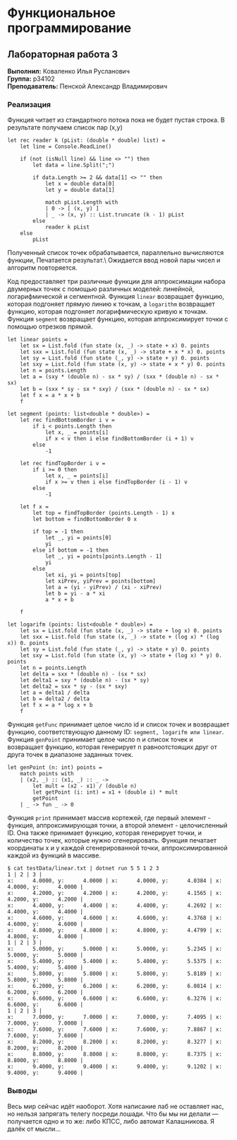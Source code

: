 ﻿# Функциональное программирование
## Лабораторная работа 3

<b>Выполнил:</b> Коваленко Илья Русланович \
<b>Группа:</b> p34102 \
<b>Преподаватель:</b> Пенской Александр Владимирович

### Реализация
Функция читает из стандартного потока пока не будет пустая строка. 
В результате получаем список пар (x,y) 
```f#
let rec reader k (pList: (double * double) list) =
    let line = Console.ReadLine()

    if (not (isNull line) && line <> "") then
        let data = line.Split(";")

        if data.Length >= 2 && data[1] <> "" then
            let x = double data[0]
            let y = double data[1]

            match pList.Length with
            | 0 -> [ (x, y) ]
            | _ -> (x, y) :: List.truncate (k - 1) pList
        else
            reader k pList
    else
        pList

```
Полученный список точек обрабатывается, параллельно вычисляются функции, Печатается результат.\ 
Ожидается ввод новой пары чисел и алгоритм повторяется.

Код предоставляет три различные функции для аппроксимации набора двумерных точек с помощью различных моделей: линейной, логарифмической и сегментной. Функция `linear` возвращает функцию, которая подгоняет прямую линию к точкам, а `logarithm` возвращает функцию, которая подгоняет логарифмическую кривую к точкам. Функция `segment` возвращает функцию, которая аппроксимирует точки с помощью отрезков прямой.

```f#
let linear points =
    let sx = List.fold (fun state (x, _) -> state + x) 0. points
    let sxx = List.fold (fun state (x, _) -> state + x * x) 0. points
    let sy = List.fold (fun state (_, y) -> state + y) 0. points
    let sxy = List.fold (fun state (x, y) -> state + x * y) 0. points
    let n = points.Length
    let a = (sxy * (double n) - sx * sy) / (sxx * (double n) - sx * sx)
    let b = (sxx * sy - sx * sxy) / (sxx * (double n) - sx * sx)
    let f x = a * x + b
    f

let segment (points: list<double * double>) =
    let rec findBottomBorder i v =
        if i < points.Length then
            let x, _ = points[i]
            if x < v then i else findBottomBorder (i + 1) v
        else
            -1

    let rec findTopBorder i v =
        if i >= 0 then
            let x, _ = points[i]
            if x >= v then i else findTopBorder (i - 1) v
        else
            -1

    let f x =
        let top = findTopBorder (points.Length - 1) x
        let bottom = findBottomBorder 0 x

        if top = -1 then
            let _, yi = points[0]
            yi
        else if bottom = -1 then
            let _, yi = points[points.Length - 1]
            yi
        else
            let xi, yi = points[top]
            let xiPrev, yiPrev = points[bottom]
            let a = (yi - yiPrev) / (xi - xiPrev)
            let b = yi - a * xi
            a * x + b

    f

let logarifm (points: list<double * double>) =
    let sx = List.fold (fun state (x, _) -> state + log x) 0. points
    let sxx = List.fold (fun state (x, _) -> state + (log x) * (log x)) 0. points
    let sy = List.fold (fun state (_, y) -> state + y) 0. points
    let sxy = List.fold (fun state (x, y) -> state + (log x) * y) 0. points
    let n = points.Length
    let delta = sxx * (double n) - (sx * sx)
    let delta1 = sxy * (double n) - (sx * sy)
    let delta2 = sxx * sy - (sx * sxy)
    let a = delta1 / delta
    let b = delta2 / delta
    let f x = a * log x + b
    f
```

Функция `getFunc` принимает целое число id и список точек и возвращает функцию, соответствующую данному ID: `segment, logarifm или linear`. Функция `genPoint` принимает целое число n и список точек и возвращает функцию, которая генерирует n равноотстоящих друг от друга точек в диапазоне заданных точек.

```f#
let genPoint (n: int) points =
    match points with
    | (x2, _) :: (x1, _) :: _ ->
        let mult = (x2 - x1) / (double n)
        let getPoint (i: int) = x1 + (double i) * mult
        getPoint
    | _ -> fun _ -> 0
```

Функция `print` принимает массив кортежей, где первый элемент - функция, аппроксимирующая точки, а второй элемент - целочисленный ID. Она также принимает функцию, которая генерирует точки, и количество точек, которые нужно сгенерировать. Функция печатает координаты x и y каждой сгенерированной точки, аппроксимированной каждой из функций в массиве.

```
$ cat testData/linear.txt | dotnet run 5 5 1 2 3
1 | 2 | 3 | 
x:      4.0000, y:      4.0000 | x:      4.0000, y:      4.0384 | x:      4.0000, y:      4.0000 | 
x:      4.2000, y:      4.2000 | x:      4.2000, y:      4.1565 | x:      4.2000, y:      4.2000 | 
x:      4.4000, y:      4.4000 | x:      4.4000, y:      4.2692 | x:      4.4000, y:      4.4000 | 
x:      4.6000, y:      4.6000 | x:      4.6000, y:      4.3768 | x:      4.6000, y:      4.6000 | 
x:      4.8000, y:      4.8000 | x:      4.8000, y:      4.4799 | x:      4.8000, y:      4.8000 | 
1 | 2 | 3 | 
x:      5.0000, y:      5.0000 | x:      5.0000, y:      5.2345 | x:      5.0000, y:      5.0000 | 
x:      5.4000, y:      5.4000 | x:      5.4000, y:      5.5375 | x:      5.4000, y:      5.4000 | 
x:      5.8000, y:      5.8000 | x:      5.8000, y:      5.8189 | x:      5.8000, y:      5.8000 | 
x:      6.2000, y:      6.2000 | x:      6.2000, y:      6.0814 | x:      6.2000, y:      6.2000 | 
x:      6.6000, y:      6.6000 | x:      6.6000, y:      6.3276 | x:      6.6000, y:      6.6000 | 
1 | 2 | 3 | 
x:      7.0000, y:      7.0000 | x:      7.0000, y:      7.4095 | x:      7.0000, y:      7.0000 | 
x:      7.6000, y:      7.6000 | x:      7.6000, y:      7.8867 | x:      7.6000, y:      7.6000 | 
x:      8.2000, y:      8.2000 | x:      8.2000, y:      8.3277 | x:      8.2000, y:      8.2000 | 
x:      8.8000, y:      8.8000 | x:      8.8000, y:      8.7375 | x:      8.8000, y:      8.8000 | 
x:      9.4000, y:      9.4000 | x:      9.4000, y:      9.1202 | x:      9.4000, y:      9.4000 | 
```

### Выводы 
Весь мир сейчас идёт наоборот. Хотя написание лаб не оставляет нас, но нельзя запрягать телегу посреди лошади. Что бы мы ни делали — получается одно и то же: либо КПСС, либо автомат Калашникова. Я далёк от мысли…
